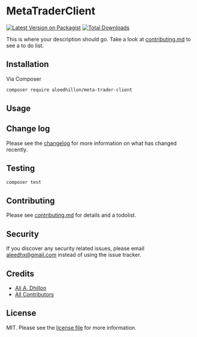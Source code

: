 # MetaTraderClient

[![Latest Version on Packagist][ico-version]][link-packagist]
[![Total Downloads][ico-downloads]][link-downloads]

This is where your description should go. Take a look at [contributing.md](contributing.md) to see a to do list.

## Installation

Via Composer

```bash
composer require aleedhillon/meta-trader-client
```

## Usage

## Change log

Please see the [changelog](changelog.md) for more information on what has changed recently.

## Testing

```bash
composer test
```

## Contributing

Please see [contributing.md](contributing.md) for details and a todolist.

## Security

If you discover any security related issues, please email <aleedhx@gmail.com> instead of using the issue tracker.

## Credits

- [Ali A. Dhillon][link-author]
- [All Contributors][link-contributors]

## License

MIT. Please see the [license file](license.md) for more information.

[ico-version]: https://img.shields.io/packagist/v/aleedhillon/meta-trader-client.svg?style=flat-square
[ico-downloads]: https://img.shields.io/packagist/dt/aleedhillon/meta-trader-client.svg?style=flat-square
[ico-travis]: https://img.shields.io/travis/aleedhillon/meta-trader-client/master.svg?style=flat-square
[ico-styleci]: https://styleci.io/repos/12345678/shield

[link-packagist]: https://packagist.org/packages/aleedhillon/meta-trader-client
[link-downloads]: https://packagist.org/packages/aleedhillon/meta-trader-client
[link-travis]: https://travis-ci.org/aleedhillon/meta-trader-client
[link-styleci]: https://styleci.io/repos/12345678
[link-author]: https://github.com/aleedhillon
[link-contributors]: ../../contributors
